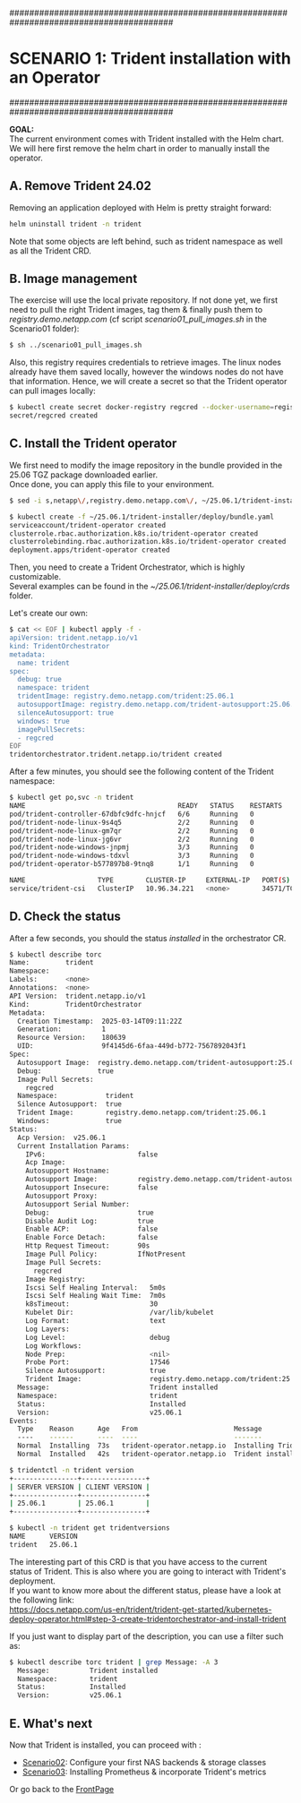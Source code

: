 #########################################################################################
# SCENARIO 1: Trident installation with an Operator
#########################################################################################

**GOAL:**  
The current environment comes with Trident installed with the Helm chart.  
We will here first remove the helm chart in order to manually install the operator.    

## A. Remove Trident 24.02

Removing an application deployed with Helm is pretty straight forward:  
```bash
helm uninstall trident -n trident
```
Note that some objects are left behind, such as trident namespace as well as all the Trident CRD.   

## B. Image management

The exercise will use the local private repository. If not done yet, we first need to pull the right Trident images, tag them & finally push them to _registry.demo.netapp.com_ (cf script *scenario01_pull_images.sh* in the Scenario01 folder):  
```bash
$ sh ../scenario01_pull_images.sh 
```

Also, this registry requires credentials to retrieve images. The linux nodes already have them saved locally, however the windows nodes do not have that information. Hence, we will create a secret so that the Trident operator can pull images locally:  
```bash
$ kubectl create secret docker-registry regcred --docker-username=registryuser --docker-password=Netapp1! -n trident --docker-server=registry.demo.netapp.com
secret/regcred created
```

## C. Install the Trident operator

We first need to modify the image repository in the bundle provided in the 25.06 TGZ package downloaded earlier.  
Once done, you can apply this file to your environment.  
```bash
$ sed -i s,netapp\/,registry.demo.netapp.com\/, ~/25.06.1/trident-installer/deploy/bundle.yaml

$ kubectl create -f ~/25.06.1/trident-installer/deploy/bundle.yaml
serviceaccount/trident-operator created
clusterrole.rbac.authorization.k8s.io/trident-operator created
clusterrolebinding.rbac.authorization.k8s.io/trident-operator created
deployment.apps/trident-operator created
```
Then, you need to create a Trident Orchestrator, which is highly customizable.  
Several examples can be found in the _~/25.06.1/trident-installer/deploy/crds_ folder.  

Let's create our own:
```bash
$ cat << EOF | kubectl apply -f -
apiVersion: trident.netapp.io/v1
kind: TridentOrchestrator
metadata:
  name: trident
spec:
  debug: true
  namespace: trident
  tridentImage: registry.demo.netapp.com/trident:25.06.1
  autosupportImage: registry.demo.netapp.com/trident-autosupport:25.06.0
  silenceAutosupport: true
  windows: true
  imagePullSecrets:
  - regcred
EOF
tridentorchestrator.trident.netapp.io/trident created
```

After a few minutes, you should see the following content of the Trident namespace:
```bash
$ kubectl get po,svc -n trident
NAME                                      READY   STATUS    RESTARTS   AGE
pod/trident-controller-67dbfc9dfc-hnjcf   6/6     Running   0          2m24s
pod/trident-node-linux-9s4q5              2/2     Running   0          2m22s
pod/trident-node-linux-gm7qr              2/2     Running   0          2m22s
pod/trident-node-linux-jg6vr              2/2     Running   0          2m22s
pod/trident-node-windows-jnpmj            3/3     Running   0          2m21s
pod/trident-node-windows-tdxvl            3/3     Running   0          2m21s
pod/trident-operator-b577897b8-9tnq8      1/1     Running   0          5m30s

NAME                  TYPE        CLUSTER-IP     EXTERNAL-IP   PORT(S)              AGE
service/trident-csi   ClusterIP   10.96.34.221   <none>        34571/TCP,9220/TCP   2m28s
```

## D. Check the status

After a few seconds, you should the status _installed_ in the orchestrator CR.  
```bash
$ kubectl describe torc
Name:         trident
Namespace:
Labels:       <none>
Annotations:  <none>
API Version:  trident.netapp.io/v1
Kind:         TridentOrchestrator
Metadata:
  Creation Timestamp:  2025-03-14T09:11:22Z
  Generation:          1
  Resource Version:    180639
  UID:                 9f4145d6-6faa-449d-b772-7567892043f1
Spec:
  Autosupport Image:  registry.demo.netapp.com/trident-autosupport:25.06.0
  Debug:              true
  Image Pull Secrets:
    regcred
  Namespace:            trident
  Silence Autosupport:  true
  Trident Image:        registry.demo.netapp.com/trident:25.06.1
  Windows:              true
Status:
  Acp Version:  v25.06.1
  Current Installation Params:
    IPv6:                       false
    Acp Image:
    Autosupport Hostname:
    Autosupport Image:          registry.demo.netapp.com/trident-autosupport:25.06.0
    Autosupport Insecure:       false
    Autosupport Proxy:
    Autosupport Serial Number:
    Debug:                      true
    Disable Audit Log:          true
    Enable ACP:                 false
    Enable Force Detach:        false
    Http Request Timeout:       90s
    Image Pull Policy:          IfNotPresent
    Image Pull Secrets:
      regcred
    Image Registry:
    Iscsi Self Healing Interval:   5m0s
    Iscsi Self Healing Wait Time:  7m0s
    k8sTimeout:                    30
    Kubelet Dir:                   /var/lib/kubelet
    Log Format:                    text
    Log Layers:
    Log Level:                     debug
    Log Workflows:
    Node Prep:                     <nil>
    Probe Port:                    17546
    Silence Autosupport:           true
    Trident Image:                 registry.demo.netapp.com/trident:25.06.1
  Message:                         Trident installed
  Namespace:                       trident
  Status:                          Installed
  Version:                         v25.06.1
Events:
  Type    Reason      Age   From                        Message
  ----    ------      ----  ----                        -------
  Normal  Installing  73s   trident-operator.netapp.io  Installing Trident
  Normal  Installed   42s   trident-operator.netapp.io  Trident installed

$ tridentctl -n trident version
+----------------+----------------+
| SERVER VERSION | CLIENT VERSION |
+----------------+----------------+
| 25.06.1        | 25.06.1        |
+----------------+----------------+

$ kubectl -n trident get tridentversions
NAME      VERSION
trident   25.06.1
```

The interesting part of this CRD is that you have access to the current status of Trident.
This is also where you are going to interact with Trident's deployment.  
If you want to know more about the different status, please have a look at the following link:  
https://docs.netapp.com/us-en/trident/trident-get-started/kubernetes-deploy-operator.html#step-3-create-tridentorchestrator-and-install-trident
  
If you just want to display part of the description, you can use a filter such as:

```bash
$ kubectl describe torc trident | grep Message: -A 3
  Message:          Trident installed
  Namespace:        trident
  Status:           Installed
  Version:          v25.06.1
```

## E. What's next

Now that Trident is installed, you can proceed with :  

- [Scenario02](../../Scenario02):  Configure your first NAS backends & storage classes  
- [Scenario03](../../Scenario03):  Installing Prometheus & incorporate Trident's metrics  

Or go back to the [FrontPage](https://github.com/YvosOnTheHub/LabNetApp)